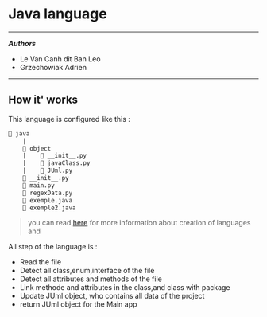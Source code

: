 # Java language

--------------------------------

***Authors***

- Le Van Canh dit Ban Leo
- Grzechowiak Adrien

--------------------------------

## How it' works

This language is configured like this :

```txt
📂 java
    |
    📂 object
    |    📄 __init__.py
    |    📄 javaClass.py
    |    📄 JUml.py
    📄 __init__.py
    📄 main.py
    📄 regexData.py
    📄 exemple.java
    📄 exemple2.java

```

> you can read [here](../) for more information about creation of languages and

All step of the language is :

- Read the file
- Detect all class,enum,interface of the file
- Detect all attributes and methods of the file
- Link methode and attributes in the class,and class with package
- Update JUml object, who contains all data of the project
- return JUml object for the Main app
